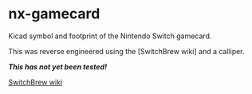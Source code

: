 # nx-gamecard
Kicad symbol and footprint of the Nintendo Switch gamecard.

This was reverse engineered using the [SwitchBrew wiki] and a calliper.

***This has not yet been tested!***

[SwitchBrew wiki](https://switchbrew.org/wiki/Gamecard)

